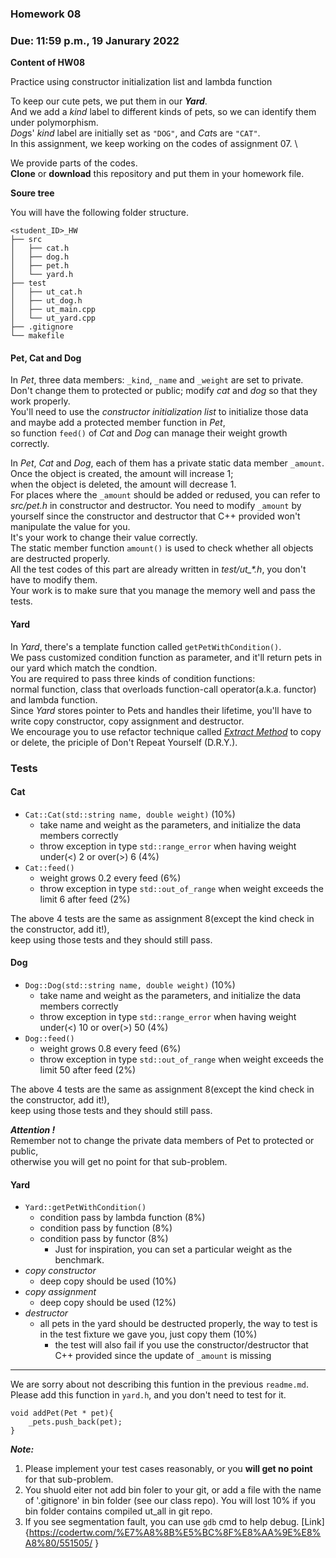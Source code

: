 ### Homework 08

### Due: 11:59 p.m., 19 Janurary 2022

**Content of HW08**

Practice using constructor initialization list and lambda function

To keep our cute pets, we put them in our ***Yard***. \
And we add a *kind* label to different kinds of pets, so we can identify them under polymorphism. \
*Dog*s' *kind* label are initially set as `"DOG"`, and *Cat*s are `"CAT"`. \
In this assignment, we keep working on the codes of assignment 07. \

We provide parts of the codes. \
**Clone** or **download** this repository and put them in your homework file.

**Soure tree**

You will have the following folder structure.

```
<student_ID>_HW
├── src
│   ├── cat.h
│   ├── dog.h
│   ├── pet.h
│   └── yard.h
├── test
│   ├── ut_cat.h
│   ├── ut_dog.h
│   ├── ut_main.cpp
│   └── ut_yard.cpp
├── .gitignore
└── makefile
```
#### Pet, Cat and Dog

In *Pet*, three data members: `_kind`, `_name` and `_weight` are set to private. \
Don't change them to protected or public; modify *cat* and *dog* so that they work properly. \
You'll need to use the *constructor initialization list* to initialize those data \
and maybe add a protected member function in *Pet*, \
so function `feed()` of *Cat* and *Dog* can manage their weight growth correctly.

In *Pet*, *Cat* and *Dog*, each of them has a private static data member `_amount`. \
Once the object is created, the amount will increase 1; \
when the object is deleted, the amount will decrease 1. \
For places where the `_amount` should be added or redused,  you can refer to *src/pet.h* in constructor and destructor.
You need to modify `_amount` by yourself since the constructor and destructor that C++ provided won't manipulate the value for you. \
It's your work to change their value correctly. \
The static member function `amount()` is used to check whether all objects are destructed properly. \
All the test codes of this part are already written in *test/ut_\*.h*, you don't have to modify them. \
Your work is to make sure that you manage the memory well and pass the tests.

#### Yard

In *Yard*, there's a template function called `getPetWithCondition()`. \
We pass customized condition function as parameter, and it'll return pets in our yard which match the condtion. \
You are required to pass three kinds of condition functions: \
normal function, class that overloads function-call operator(a.k.a. functor) and lambda function. \
Since *Yard* stores pointer to Pets and handles their lifetime, you'll have to write copy constructor, copy assignment and destructor. \
We encourage you to use refactor technique called [*Extract Method*](https://medium.com/%E5%BD%BC%E5%BE%97%E6%BD%98%E7%9A%84-swift-ios-app-%E9%96%8B%E7%99%BC%E5%95%8F%E9%A1%8C%E8%A7%A3%E7%AD%94%E9%9B%86/%E5%B0%87%E9%87%8D%E8%A6%86%E7%9A%84%E7%A8%8B%E5%BC%8F%E8%AE%8A%E6%88%90-function-%E7%9A%84refactor-extract-method-932875e69610) to copy or delete, the priciple of Don't Repeat Yourself (D.R.Y.).

### Tests

#### Cat

- `Cat::Cat(std::string name, double weight)` (10%)
  - take name and weight as the parameters, and initialize the data members correctly
  - throw exception in type `std::range_error` when having weight under(<) 2 or over(>) 6 (4%)
- `Cat::feed()`
  - weight grows 0.2 every feed (6%)
  - throw exception in type `std::out_of_range` when weight exceeds the limit 6 after feed (2%)

The above 4 tests are the same as assignment 8(except the kind check in the constructor, add it!), \
keep using those tests and they should still pass.

#### Dog

- `Dog::Dog(std::string name, double weight)` (10%)
  - take name and weight as the parameters, and initialize the data members correctly
  - throw exception in type `std::range_error` when having weight under(<) 10 or over(>) 50 (4%)
- `Dog::feed()`
  - weight grows 0.8 every feed (6%)
  - throw exception in type `std::out_of_range` when weight exceeds the limit 50 after feed (2%)

The above 4 tests are the same as assignment 8(except the kind check in the constructor, add it!), \
keep using those tests and they should still pass.

***Attention !*** \
Remember not to change the private data members of Pet to protected or public, \
otherwise you will get no point for that sub-problem.

#### Yard

- `Yard::getPetWithCondition()`
  - condition pass by lambda function (8%)
  - condition pass by function (8%)
  - condition pass by functor (8%)
    - Just for inspiration, you can set a particular weight as the benchmark.
- *copy constructor*
  - deep copy should be used (10%)
- *copy assignment*
  - deep copy should be used (12%)
- *destructor*
  - all pets in the yard should be destructed properly, the way to test is in the test fixture we gave you, just copy them (10%)
    - the test will also fail if you use the constructor/destructor that C++ provided since the update of `_amount` is missing

---
We are sorry about not describing this funtion in the previous `readme.md`. \
Please add this function in `yard.h`, and you don't need to test for it. 
```
void addPet(Pet * pet){
    _pets.push_back(pet);
}
```

***Note:***
1. Please implement your test cases reasonably, or you **will get no point** for that sub-problem.
2. You shuold eiter not add bin foler to your git, or add a file with the name of '.gitignore' in bin folder (see our class repo). You will lost 10% if you bin folder contains compiled ut_all in git repo.
3. If you see segmentation fault, you can use `gdb` cmd to help debug. [Link]{https://codertw.com/%E7%A8%8B%E5%BC%8F%E8%AA%9E%E8%A8%80/551505/
}
